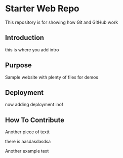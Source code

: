 # Starter Web Repo

This repository is for showing how Git and GitHub work

## Introduction
this is where you add intro

## Purpose

Sample website with plenty of files for demos

## Deployment

now adding deployment inof


## How To Contribute
Another piece of textt

there is aasdasdasdsa


Another example text

